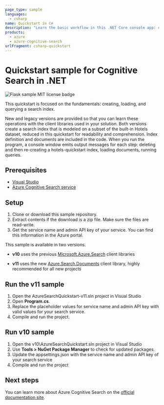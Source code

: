 ```yaml
---
page_type: sample
languages:
  - csharp
name: Quickstart in C#
description: "Learn the basic workflow in this .NET Core console app: create, load, and query a search index."
products:
  - azure
  - azure-cognitive-search
urlFragment: csharp-quickstart
---
```


# Quickstart sample for Cognitive Search in .NET

![Flask sample MIT license badge](https://img.shields.io/badge/license-MIT-green.svg)

This quickstart is focused on the fundamentals: creating, loading, and querying a search index. 

New and legacy versions are provided so that you can learn these operations with the client libraries used in your solution. Both versions create a search index that is modeled on a subset of the built-in Hotels dataset, reduced in this quickstart for readability and comprehension. Index definition and documents are included in the code. When you run the program, a console window emits output messages for each step: deleting and then re-creating a hotels-quickstart index, loading documents, running queries.

## Prerequisites

- [Visual Studio](https://visualstudio.microsoft.com/downloads/)
- [Azure Cognitive Search service](https://docs.microsoft.com/azure/search/search-create-service-portal)

## Setup

1. Clone or download this sample repository.
1. Extract contents if the download is a zip file. Make sure the files are read-write.
1. Get the service name and admin API key of your service. You can find this information in the Azure portal.

This sample is available in two versions.

+ **v10** uses the previous [Microsoft.Azure.Search](https://docs.microsoft.com/en-us/dotnet/api/overview/azure/search/client10) client libraries

+ **v11** uses the new [Azure.Search.Documents](https://docs.microsoft.com/dotnet/api/overview/azure/search.documents-readme) client library, highly recommended for all new projects

## Run the v11 sample

1. Open the AzureSearchQuickstart-v11.sln project in Visual Studio
1. Open **Program.cs**.
1. Replace the placeholder values for service name and admin API key with valid values for your search service.
1. Compile and run the project.

## Run v10 sample

1. Open the v10\AzureSearchQuickstart.sln project in Visual Studio
1. Use **Tools > NuGet Package Manager** to check for updated packages.
1. Update the appsettings.json with the service name and admin API key of your search service
1. Compile and run the project

## Next steps

You can learn more about Azure Cognitive Search on the [official documentation site](https://docs.microsoft.com/azure/search).
